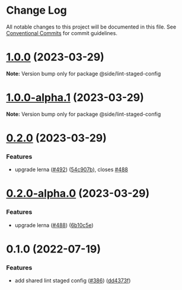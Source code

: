 # Change Log

All notable changes to this project will be documented in this file.
See [Conventional Commits](https://conventionalcommits.org) for commit guidelines.

# [1.0.0](https://github.com/reside-eng/lint-config/compare/@side/lint-staged-config@0.2.0...@side/lint-staged-config@1.0.0) (2023-03-29)

**Note:** Version bump only for package @side/lint-staged-config

# [1.0.0-alpha.1](https://github.com/reside-eng/lint-config/compare/@side/lint-staged-config@0.2.0...@side/lint-staged-config@1.0.0-alpha.1) (2023-03-29)

**Note:** Version bump only for package @side/lint-staged-config

# [0.2.0](https://github.com/reside-eng/lint-config/compare/@side/lint-staged-config@0.1.0...@side/lint-staged-config@0.2.0) (2023-03-29)

### Features

- upgrade lerna ([#492](https://github.com/reside-eng/lint-config/issues/492)) ([54c907b](https://github.com/reside-eng/lint-config/commit/54c907bc7d6dee491fbac3ecb9769284554785cf)), closes [#488](https://github.com/reside-eng/lint-config/issues/488)

# [0.2.0-alpha.0](https://github.com/reside-eng/lint-config/compare/@side/lint-staged-config@0.1.0...@side/lint-staged-config@0.2.0-alpha.0) (2023-03-29)

### Features

- upgrade lerna ([#488](https://github.com/reside-eng/lint-config/issues/488)) ([6b10c5e](https://github.com/reside-eng/lint-config/commit/6b10c5ea54a9e68f7e3b04499a48a85b704a93cc))

# 0.1.0 (2022-07-19)

### Features

- add shared lint staged config ([#386](https://github.com/reside-eng/lint-config/issues/386)) ([dd4373f](https://github.com/reside-eng/lint-config/commit/dd4373f911cce65daf9e19bb2545a8c6b14c2774))
